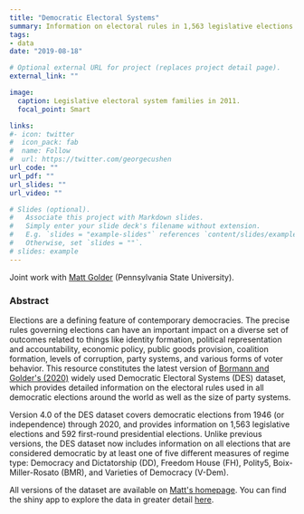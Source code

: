 ```yaml
---
title: "Democratic Electoral Systems"
summary: Information on electoral rules in 1,563 legislative elections and 592 presidential elections in democracies since 1946.
tags:
- data
date: "2019-08-18"

# Optional external URL for project (replaces project detail page).
external_link: ""

image:
  caption: Legislative electoral system families in 2011.
  focal_point: Smart

links:
#- icon: twitter
#  icon_pack: fab
#  name: Follow
#  url: https://twitter.com/georgecushen
url_code: ""
url_pdf: ""
url_slides: ""
url_video: ""

# Slides (optional).
#   Associate this project with Markdown slides.
#   Simply enter your slide deck's filename without extension.
#   E.g. `slides = "example-slides"` references `content/slides/example-slides.md`.
#   Otherwise, set `slides = ""`.
# slides: example
---
```

Joint work with [Matt Golder](http://mattgolder.com) (Pennsylvania State University).

### Abstract

Elections are a defining feature of contemporary democracies. The precise rules governing elections can have an important impact on a diverse set of outcomes related to things like identity formation, political representation and accountability, economic policy, public goods provision, coalition formation, levels of corruption, party systems, and various forms of voter behavior. This resource constitutes the latest version of [Bormann and Golder's (2020)](https://doi.org/10.1016/j.electstud.2022.102487) widely used Democratic Electoral Systems (DES) dataset, which provides detailed information on the electoral rules used in all democratic elections around the world as well as the size of party systems. 

Version 4.0 of the DES dataset covers democratic elections from 1946 (or independence) through 2020, and provides information on 1,563 legislative elections and 592 first-round presidential elections. Unlike previous versions, the DES dataset now includes information on all elections that are considered democratic by at least one of five different measures of regime type: Democracy and Dictatorship (DD), Freedom House (FH), Polity5, Boix-Miller-Rosato (BMR), and Varieties of Democracy (V-Dem). 

All versions of the dataset are available on [Matt's homepage](http://mattgolder.com/elections). You can find the shiny app to explore the data in greater detail [here](https://ncb13.shinyapps.io/ParlElections/).

